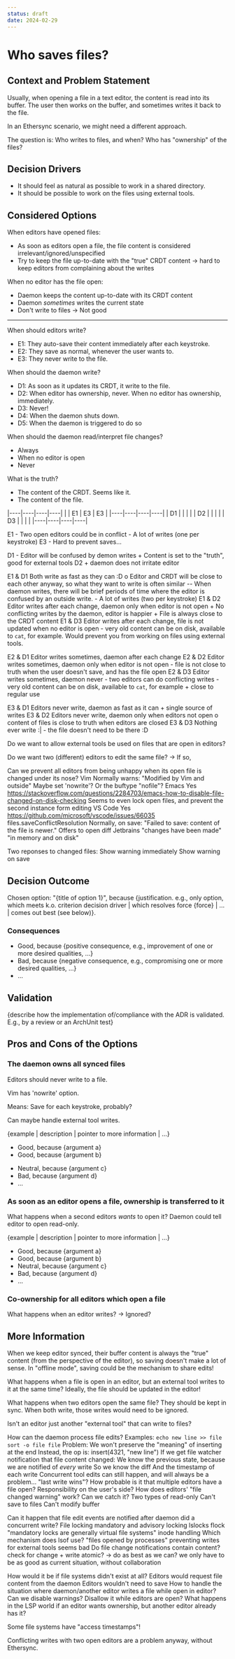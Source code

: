 ```yaml
---
status: draft
date: 2024-02-29
---
```

# Who saves files?

## Context and Problem Statement

Usually, when opening a file in a text editor, the content is read into its buffer. The user then works on the buffer, and sometimes writes it back to the file.

In an Ethersync scenario, we might need a different approach.

The question is: Who writes to files, and when? Who has "ownership" of the files?

<!-- This is an optional element. Feel free to remove. -->
## Decision Drivers

* It should feel as natural as possible to work in a shared directory.
* It should be possible to work on the files using external tools.

## Considered Options

When editors have opened files:

* As soon as editors open a file, the file content is considered irrelevant/ignored/unspecified
* Try to keep the file up-to-date with the "true" CRDT content
    -> hard to keep editors from complaining about the writes

When no editor has the file open:

* Daemon keeps the content up-to-date with its CRDT content
* Daemon *sometimes* writes the current state
* Don't write to files
    -> Not good

---

When should editors write?

* E1: They auto-save their content immediately after each keystroke.
* E2: They save as normal, whenever the user wants to.
* E3: They never write to the file.

When should the daemon write?

* D1: As soon as it updates its CRDT, it write to the file.
* D2: When editor has ownership, never. When no editor has ownership, immediately.
* D3: Never!
* D4: When the daemon shuts down.
* D5: When the daemon is triggered to do so

When should the daemon read/interpret file changes?

* Always
* When no editor is open
* Never

What is the truth?

* The content of the CRDT. Seems like it.
* The content of the file.

|----|----|----|----|
|    | E1 | E3 | E3 |
|----|----|----|----|
| D1 |    |    |    |
| D2 |    |    |    |
| D3 |    |    |    |
|----|----|----|----|

E1
    - Two open editors could be in conflict
    - A lot of writes (one per keystroke)
E3
    - Hard to prevent saves...

D1
    - Editor will be confused by demon writes
    + Content is set to the "truth", good for external tools
D2
    + daemon does not irritate editor

E1 & D1
    Both write as fast as they can :D
    o Editor and CRDT will be close to each other anyway, so what they want to write is often similar
    -- When daemon writes, there will be brief periods of time where the editor is confused by an outside write.
    - A lot of writes (two per keystroke)
E1 & D2
    Editor writes after each change, daemon only when editor is not open
    + No conflicting writes by the daemon, editor is happier
    + File is always close to the CRDT content
E1 & D3
    Editor writes after each change, file is not updated when no editor is open
    - very old content can be on disk, available to `cat`, for example. Would prevent you from working on files using external tools.

E2 & D1
    Editor writes sometimes, daemon after each change
E2 & D2
    Editor writes sometimes, daemon only when editor is not open
    - file is not close to truth when the user doesn't save, and has the file open
E2 & D3
    Editor writes sometimes, daemon never
    - two editors can do conflicting writes
    - very old content can be on disk, available to `cat`, for example
    + close to regular use

E3 & D1
    Editors never write, daemon as fast as it can
    + single source of writes
E3 & D2
    Editors never write, daemon only when editors not open
    o content of files is close to truth when editors are closed
E3 & D3
    Nothing ever write :|
    - the file doesn't need to be there :D

Do we want to allow external tools be used on files that are open in editors?

Do we want two (different) editors to edit the same file?
    -> If so, 

Can we prevent all editors from being unhappy when its open file is changed under its nose?
    Vim
        Normally warns: "Modified by Vim and outside"
        Maybe set 'nowrite'? Or the buftype "nofile"?
    Emacs
        Yes https://stackoverflow.com/questions/2284703/emacs-how-to-disable-file-changed-on-disk-checking
        Seems to even lock open files, and prevent the second instance form editing
    VS Code
        Yes https://github.com/microsoft/vscode/issues/66035
            files.saveConflictResolution
        Normally, on save: "Failed to save: content of the file is newer."
            Offers to open diff
    Jetbrains
        "changes have been made" "in memory and on disk"

Two reponses to changed files:
    Show warning immediately
    Show warning on save

## Decision Outcome

Chosen option: "{title of option 1}", because
{justification. e.g., only option, which meets k.o. criterion decision driver | which resolves force {force} | … | comes out best (see below)}.

<!-- This is an optional element. Feel free to remove. -->
### Consequences

* Good, because {positive consequence, e.g., improvement of one or more desired qualities, …}
* Bad, because {negative consequence, e.g., compromising one or more desired qualities, …}
* … <!-- numbers of consequences can vary -->

<!-- This is an optional element. Feel free to remove. -->
## Validation

{describe how the implementation of/compliance with the ADR is validated. E.g., by a review or an ArchUnit test}

<!-- This is an optional element. Feel free to remove. -->
## Pros and Cons of the Options

### The daemon owns all synced files

Editors should never write to a file.

Vim has 'nowrite' option.

Means: Save for each keystroke, probably?

Can maybe handle external tool writes.

<!-- This is an optional element. Feel free to remove. -->
{example | description | pointer to more information | …}

* Good, because {argument a}
* Good, because {argument b}
<!-- use "neutral" if the given argument weights neither for good nor bad -->
* Neutral, because {argument c}
* Bad, because {argument d}
* … <!-- numbers of pros and cons can vary -->

### As soon as an editor opens a file, ownership is transferred to it

What happens when a second editors *wants* to open it?
    Daemon could tell editor to open read-only.

{example | description | pointer to more information | …}

* Good, because {argument a}
* Good, because {argument b}
* Neutral, because {argument c}
* Bad, because {argument d}
* …

### Co-ownership for all editors which open a file

What happens when an editor writes?
    -> Ignored?

<!-- This is an optional element. Feel free to remove. -->
## More Information

When we keep editor synced, their buffer content is always the "true" content (from the perspective of the editor), so saving doesn't make a lot of sense.
In "offline mode", saving could be the mechanism to share edits!

What happens when a file is open in an editor, but an external tool writes to it at the same time? Ideally, the file should be updated in the editor!

What happens when two editors open the same file? They should be kept in sync.
    When both write, those writes would need to be ignored.

Isn't an editor just another "external tool" that can write to files?

How can the daemon process file edits?
    Examples:
        `echo new line >> file`
        `sort -o file file`
    Problem: We won't preserve the "meaning" of inserting at the end
        Instead, the op is: insert(4321, "new line")
    If we get file watcher notification that file content changed:
        We know the previous state, because we are notified of *every* write
            So we know the diff
            And the timestamp of each write
    Concurrent tool edits can still happen, and will always be a problem...
        "last write wins"?
How probable is it that multiple editors have a file open?
Responsibility on the user's side?
How does editors' "file changed warning" work? Can we catch it?
Two types of read-only
    Can't save to files
    Can't modify buffer

Can it happen that file edit events are notified after daemon did a concurrent write?
File locking
    mandatory and advisory locking
    lslocks
    flock
    "mandatory locks are generally virtual file systems"
inode handling
Which mechanism does lsof use?
    "files opened by processes"
preventing writes for external tools seems bad
Do file change notifications contain content?
check for change + write atomic?
-> do as best as we can?
    we only have to be as good as current situation, without collaboration

How would it be if file systems didn't exist at all?
    Editors would request file content from the daemon
    Editors wouldn't need to save
How to handle the situation where daemon/another editor writes a file while open in editor?
    Can we disable warnings?
    Disallow it while editors are open?
What happens in the LSP world if an editor wants ownership, but another editor already has it?

Some file systems have "access timestamps"!

Conflicting writes with two open editors are a problem anyway, without Ethersync.
